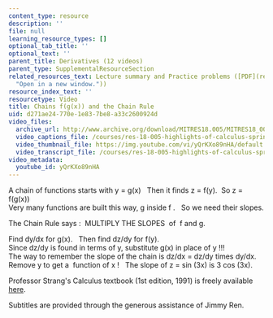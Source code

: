 ```yaml
---
content_type: resource
description: ''
file: null
learning_resource_types: []
optional_tab_title: ''
optional_text: ''
parent_title: Derivatives (12 videos)
parent_type: SupplementalResourceSection
related_resources_text: Lecture summary and Practice problems ([PDF](resources/mitres18_05s10_chains_fgx_chain_rule
  "Open in a new window."))
resource_index_text: ''
resourcetype: Video
title: Chains f(g(x)) and the Chain Rule
uid: d271ae24-770e-1e83-7be8-a33c2600924d
video_files:
  archive_url: http://www.archive.org/download/MITRES18.005/MITRES18_005S10_ChainRule_300k.mp4
  video_captions_file: /courses/res-18-005-highlights-of-calculus-spring-2010/6f69a518416453658b9687921e35ba34_yQrKXo89nHA.vtt
  video_thumbnail_file: https://img.youtube.com/vi/yQrKXo89nHA/default.jpg
  video_transcript_file: /courses/res-18-005-highlights-of-calculus-spring-2010/63689bad72b8c0041789f994b5f2386f_yQrKXo89nHA.pdf
video_metadata:
  youtube_id: yQrKXo89nHA
---
```


A chain of functions starts with y = g(x)   Then it finds z = f(y).  So z = f(g(x))  
Very many functions are built this way, g inside f .   So we need their slopes.  
  
The Chain Rule says :  MULTIPLY THE SLOPES  of  f and g.  
  
Find dy/dx for g(x).   Then find dz/dy for f(y).   
Since dz/dy is found in terms of y, substitute g(x) in place of y !!!  
The way to remember the slope of the chain is dz/dx = dz/dy times dy/dx.   
Remove y to get a  function of x !   The slope of z = sin (3x) is 3 cos (3x).

Professor Strang's Calculus textbook (1st edition, 1991) is freely available [here](/courses/res-18-001-calculus-online-textbook-spring-2005/).

  
Subtitles are provided through the generous assistance of Jimmy Ren.